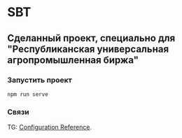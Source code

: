 # SBT

## Сделанный проект, специально для "Республиканская универсальная агропромышленная биржа"


### Запустить проект
```
npm run serve
```


### Связи
TG: [Configuration Reference](https:t.me/odilbekovic7).
